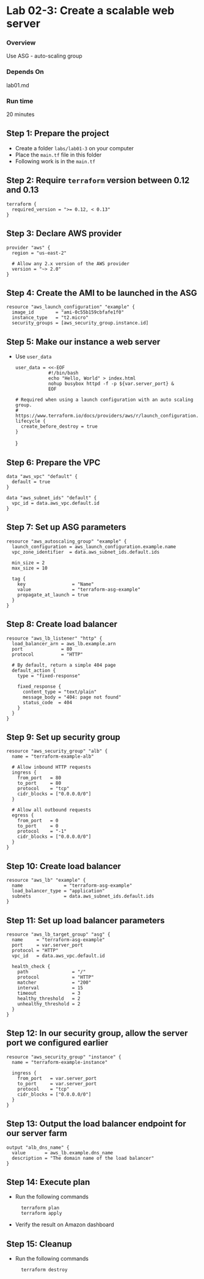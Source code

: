 # Lab 02-3: Create a scalable web server

### Overview
Use ASG - auto-scaling group

### Depends On
lab01.md

### Run time
20 minutes

## Step 1: Prepare the project

* Create a folder `labs/lab01-3` on your computer
* Place the `main.tf` file in this folder
* Following work is in the `main.tf`

## Step 2: Require `terraform` version between 0.12 and 0.13

    terraform {
      required_version = ">= 0.12, < 0.13"
    }
    
## Step 3: Declare AWS provider

    provider "aws" {
      region = "us-east-2"
    
      # Allow any 2.x version of the AWS provider
      version = "~> 2.0"
    }

## Step 4: Create the AMI to be launched in the ASG

    resource "aws_launch_configuration" "example" {
      image_id        = "ami-0c55b159cbfafe1f0"
      instance_type   = "t2.micro"
      security_groups = [aws_security_group.instance.id]

## Step 5: Make our instance a web server
* Use `user_data`

      user_data = <<-EOF
                  #!/bin/bash
                  echo "Hello, World" > index.html
                  nohup busybox httpd -f -p ${var.server_port} &
                  EOF

      # Required when using a launch configuration with an auto scaling group.
      # https://www.terraform.io/docs/providers/aws/r/launch_configuration.html
      lifecycle {
        create_before_destroy = true
      }
    }

## Step 6: Prepare the VPC

    data "aws_vpc" "default" {
      default = true
    }

    data "aws_subnet_ids" "default" {
      vpc_id = data.aws_vpc.default.id
    }

## Step 7: Set up ASG parameters

    resource "aws_autoscaling_group" "example" {
      launch_configuration = aws_launch_configuration.example.name
      vpc_zone_identifier  = data.aws_subnet_ids.default.ids
    
      min_size = 2
      max_size = 10
    
      tag {
        key                 = "Name"
        value               = "terraform-asg-example"
        propagate_at_launch = true
      }
    }

## Step 8: Create load balancer

    resource "aws_lb_listener" "http" {
      load_balancer_arn = aws_lb.example.arn
      port              = 80
      protocol          = "HTTP"
    
      # By default, return a simple 404 page
      default_action {
        type = "fixed-response"
    
        fixed_response {
          content_type = "text/plain"
          message_body = "404: page not found"
          status_code  = 404
        }
      }
    }

## Step 9: Set up security group
 
    resource "aws_security_group" "alb" {
      name = "terraform-example-alb"
    
      # Allow inbound HTTP requests
      ingress {
        from_port   = 80
        to_port     = 80
        protocol    = "tcp"
        cidr_blocks = ["0.0.0.0/0"]
      }
    
      # Allow all outbound requests
      egress {
        from_port   = 0
        to_port     = 0
        protocol    = "-1"
        cidr_blocks = ["0.0.0.0/0"]
      }
    }

## Step 10: Create load balancer

    resource "aws_lb" "example" {
      name               = "terraform-asg-example"
      load_balancer_type = "application"
      subnets            = data.aws_subnet_ids.default.ids
    }

## Step 11: Set up load balancer parameters

    resource "aws_lb_target_group" "asg" {
      name     = "terraform-asg-example"
      port     = var.server_port
      protocol = "HTTP"
      vpc_id   = data.aws_vpc.default.id
    
      health_check {
        path                = "/"
        protocol            = "HTTP"
        matcher             = "200"
        interval            = 15
        timeout             = 3
        healthy_threshold   = 2
        unhealthy_threshold = 2
      }
    }

## Step 12: In our security group, allow the server port we configured earlier

    resource "aws_security_group" "instance" {
      name = "terraform-example-instance"
    
      ingress {
        from_port   = var.server_port
        to_port     = var.server_port
        protocol    = "tcp"
        cidr_blocks = ["0.0.0.0/0"]
      }
    }

## Step 13: Output the load balancer endpoint for our server farm

    output "alb_dns_name" {
      value       = aws_lb.example.dns_name
      description = "The domain name of the load balancer"
    }

## Step 14: Execute plan
* Run the following commands
    
        terraform plan
        terraform apply    
      
* Verify the result on Amazon dashboard
        
## Step 15: Cleanup
* Run the following commands

        terraform destroy    
